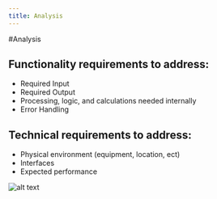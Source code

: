 ```yaml
---
title: Analysis
---
```


#Analysis

Functionality requirements to address:
--------------------------------------------------------------------------------

- Required Input
- Required Output
- Processing, logic, and calculations needed internally
- Error Handling


Technical requirements to address:
--------------------------------------------------------------------------------

- Physical environment (equipment, location, ect)
- Interfaces
- Expected performance


![alt text](http://www.altusinsight.de/wp-content/uploads/2015/04/AltusInsight_Requirement_Analysis-1140x590.jpg "Requirements Analysis")
